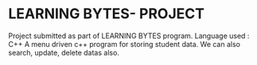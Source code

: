 # LEARNING BYTES- PROJECT
Project submitted as part of LEARNING BYTES program.
Language used : C++
A menu driven c++ program for storing student data.
We can also search, update, delete datas also.

